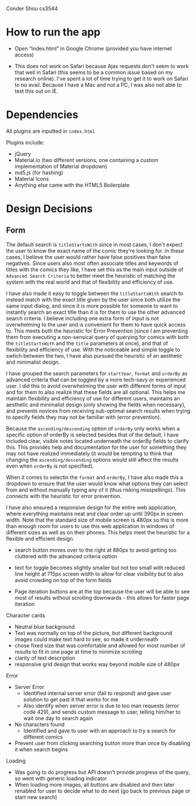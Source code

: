 Conder Shou
cs3544

# How to run the app

- Open “index.html” in Google Chrome (provided you have internet access)

- This does not work on Safari because Ajax requests don't seem to work that well in Safari (this seems to be a common issue based on my research online). I've spent a lot of time trying to get it to work on Safari to no avail. Because I have a Mac and not a PC, I was also not able to test this out on IE.

# Dependencies

All plugins are inputted in `index.html`

Plugins include:
- jQuery
- Material.io (two different versions, one containing a custom implementation of Material dropdown)
- md5.js (for hashing)
- Material Icons
- Anything else came with the HTML5 Boilerplate 

# Design Decisions

## Form   



The default search is `titleStartsWith` since in most cases, I don't expect the user to know the exact name of the comic they're looking for. In these cases, I believe the user would rather have false positives than false negatives. Since users also most often associate titles and keywords of titles with the comics they like, I have set this as the main input outside of `Advanced Search Criteria` to better meet the heuristic of matching the system with the real world and that of flexibility and efficiency of use.

I have also made it easy to toggle between the `titleStartsWith` search to instead match with the exact title given by the user since both utilize the same input dialog, and since it is more possible for someone to want to instantly search an exact title than it is for them to use the other advanced search criteria. I believe including one extra form of input is not overwhelming to the user and is convenient for them to have quick access to. This meets both the heuristic for Error Prevention (since I am preventing them from executing a non-sensical query of querying for comics with both the `titleStartsWith` and the `title` parameters at once), and that of flexibility and efficiency of use. With the noticeable and simple toggle to swtich between the two, I have also pursued the heuristic of an aesthetic and minimalist design.

I have grouped the search parameters for `startYear`, `format` and `orderBy` as advanced criteria that can be toggled by a more tech-savy or experienced user. I did this to avoid overwhelming the user with different forms of input and for them to also realize that these fields are all optional. This helps me maintain flexibility and efficiency of use for different users, maintains an aesthetic and minimalist design (only showing the fields when necessary), and prevents novices from receiving sub-optimal search results when trying to specify fields they may not be familiar with (error prevention).

Because the `ascending/descending` option of `orderBy` only works when a specific option of orderBy is selected besides that of the default, I have included clear, visible notes located underneath the orderBy fields to clarify this. This provides help and documentation for the user for something they may not have realized immediately (it would be tempting to think that changing the `ascending/descending` options would still affect the results even when `orderBy` is not specified).

When it comes to selectin the `format` and `orderBy`, I have also made this a dropdown to ensure that the user would know what options they can select from and without manually typing any of it (thus risking misspellings). This connects with the heuristic for error prevention.

I have also ensured a responsive design for the entire web application, where everything maintains neat and clear order up until 390px in screen width. Note that the standard size of mobile screen is 480px so this is more than enough room for users to use this web application in windows of different sizes as well as on their phones. This helps meet the heuristic for a flexible and efficient design.

- search button moves over to the right at 880px to avoid getting too cluttered with the advanced criteria option
- text for toggle becomes slightly smaller but not too small with reduced line height at 715px screen width to allow for clear visibility but to also avoid crowding on top of the form fields

- Page iteration buttons are at the top because the user will be able to see most of results without scrolling downwards - this allows for faster page iteration

Character cards
- Neutral blue background
- Text was normally on top of the picture, but different background images could make text hard to see, so made it underneath
- chose fixed size that was comfortable and allowed for most number of results to fit in one page at time to minimize scrolling
- clarity of text description
- responsive grid design that works way beyond mobile size of 480px

Error
- Server Error
    - Identified internal server error (fail to respond) and gave user solution to get past it that works for me
    - Also identify when server error is due to too man requests (error code 429), and sends custom message to user, telling him/her to wait one day to search again
- No characters found
    - Identified and gave to user with an approach to try a search for different comics
- Prevent user from clicking searching button more than once by disabling it when search begins

Loading
- Was going to do progress but API doesn’t provide progress of the query, so went with generic loading indicator
- When loading more images, all buttons are disabled and then later renabled for user to decide what to do next (go back to previous page or start new search)






